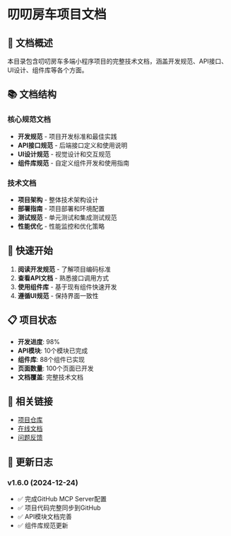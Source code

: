 # 叨叨房车项目文档

## 📖 文档概述

本目录包含叨叨房车多端小程序项目的完整技术文档，涵盖开发规范、API接口、UI设计、组件库等各个方面。

## 📚 文档结构

### 核心规范文档
- **开发规范** - 项目开发标准和最佳实践
- **API接口规范** - 后端接口定义和使用说明
- **UI设计规范** - 视觉设计和交互规范
- **组件库规范** - 自定义组件开发和使用指南

### 技术文档
- **项目架构** - 整体技术架构设计
- **部署指南** - 项目部署和环境配置
- **测试规范** - 单元测试和集成测试规范
- **性能优化** - 性能监控和优化策略

## 🚀 快速开始

1. **阅读开发规范** - 了解项目编码标准
2. **查看API文档** - 熟悉接口调用方式
3. **使用组件库** - 基于现有组件快速开发
4. **遵循UI规范** - 保持界面一致性

## 📋 项目状态

- **开发进度**: 98%
- **API模块**: 10个模块已完成
- **组件库**: 88个组件已实现
- **页面数量**: 100个页面已开发
- **文档覆盖**: 完整技术文档

## 🔗 相关链接

- [项目仓库](https://github.com/daodaorv/daodaorv-Front)
- [在线文档](https://github.com/daodaorv/daodaorv-Front/docs)
- [问题反馈](https://github.com/daodaorv/daodaorv-Front/issues)

## 📝 更新日志

### v1.6.0 (2024-12-24)
- ✅ 完成GitHub MCP Server配置
- ✅ 项目代码完整同步到GitHub
- ✅ API模块文档完善
- ✅ 组件库规范更新